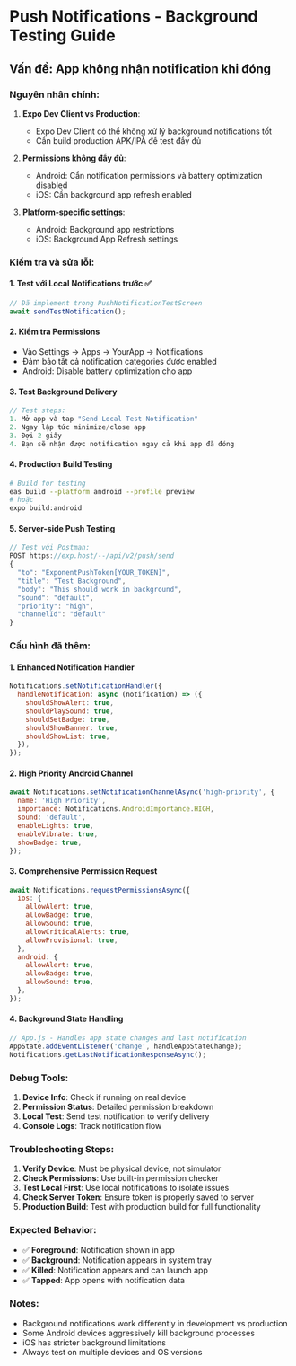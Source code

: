 # Push Notifications - Background Testing Guide

## Vấn đề: App không nhận notification khi đóng

### Nguyên nhân chính:

1. **Expo Dev Client vs Production**: 
   - Expo Dev Client có thể không xử lý background notifications tốt
   - Cần build production APK/IPA để test đầy đủ

2. **Permissions không đầy đủ**:
   - Android: Cần notification permissions và battery optimization disabled
   - iOS: Cần background app refresh enabled

3. **Platform-specific settings**:
   - Android: Background app restrictions
   - iOS: Background App Refresh settings

### Kiểm tra và sửa lỗi:

#### 1. **Test với Local Notifications trước** ✅
```javascript
// Đã implement trong PushNotificationTestScreen
await sendTestNotification();
```

#### 2. **Kiểm tra Permissions**
- Vào Settings → Apps → YourApp → Notifications
- Đảm bảo tất cả notification categories được enabled
- Android: Disable battery optimization cho app

#### 3. **Test Background Delivery**
```javascript
// Test steps:
1. Mở app và tap "Send Local Test Notification"
2. Ngay lập tức minimize/close app
3. Đợi 2 giây
4. Bạn sẽ nhận được notification ngay cả khi app đã đóng
```

#### 4. **Production Build Testing**
```bash
# Build for testing
eas build --platform android --profile preview
# hoặc
expo build:android
```

#### 5. **Server-side Push Testing**
```javascript
// Test với Postman:
POST https://exp.host/--/api/v2/push/send
{
  "to": "ExponentPushToken[YOUR_TOKEN]",
  "title": "Test Background",
  "body": "This should work in background",
  "sound": "default",
  "priority": "high",
  "channelId": "default"
}
```

### Cấu hình đã thêm:

#### 1. **Enhanced Notification Handler**
```javascript
Notifications.setNotificationHandler({
  handleNotification: async (notification) => ({
    shouldShowAlert: true,
    shouldPlaySound: true,
    shouldSetBadge: true,
    shouldShowBanner: true,
    shouldShowList: true,
  }),
});
```

#### 2. **High Priority Android Channel**
```javascript
await Notifications.setNotificationChannelAsync('high-priority', {
  name: 'High Priority',
  importance: Notifications.AndroidImportance.HIGH,
  sound: 'default',
  enableLights: true,
  enableVibrate: true,
  showBadge: true,
});
```

#### 3. **Comprehensive Permission Request**
```javascript
await Notifications.requestPermissionsAsync({
  ios: {
    allowAlert: true,
    allowBadge: true,
    allowSound: true,
    allowCriticalAlerts: true,
    allowProvisional: true,
  },
  android: {
    allowAlert: true,
    allowBadge: true,
    allowSound: true,
  },
});
```

#### 4. **Background State Handling**
```javascript
// App.js - Handles app state changes and last notification
AppState.addEventListener('change', handleAppStateChange);
Notifications.getLastNotificationResponseAsync();
```

### Debug Tools:

1. **Device Info**: Check if running on real device
2. **Permission Status**: Detailed permission breakdown
3. **Local Test**: Send test notification to verify delivery
4. **Console Logs**: Track notification flow

### Troubleshooting Steps:

1. **Verify Device**: Must be physical device, not simulator
2. **Check Permissions**: Use built-in permission checker
3. **Test Local First**: Use local notifications to isolate issues
4. **Check Server Token**: Ensure token is properly saved to server
5. **Production Build**: Test with production build for full functionality

### Expected Behavior:

- ✅ **Foreground**: Notification shown in app
- ✅ **Background**: Notification appears in system tray
- ✅ **Killed**: Notification appears and can launch app
- ✅ **Tapped**: App opens with notification data

### Notes:

- Background notifications work differently in development vs production
- Some Android devices aggressively kill background processes
- iOS has stricter background limitations
- Always test on multiple devices and OS versions